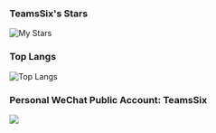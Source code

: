### TeamsSix's Stars

![My Stars](https://github-readme-stats.vercel.app/api?username=teamssix&show_icons=true&include_all_commits=true&count_private=true&theme=onedark)

### Top Langs

![Top Langs](https://github-readme-stats.vercel.app/api/top-langs/?username=teamssix&layout=compact&theme=cobalt)


### Personal WeChat Public Account: TeamsSix

[![](https://cdn.jsdelivr.net/gh/teamssix/BlogImages/imgs/TeamsSix_Subscription_Logo2.png)](https://github.com/teamssix)
